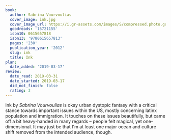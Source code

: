 ```yaml
---
book:
  author: Sabrina Vourvoulias
  cover_image: ink.jpg
  cover_image_url: https://i.gr-assets.com/images/S/compressed.photo.goodreads.com/books/1340588500l/15721155._SX98_.jpg
  goodreads: '15721155'
  isbn10: 0615657818
  isbn13: '9780615657813'
  pages: '230'
  publication_year: '2012'
  slug: ink
  title: Ink
plan:
  date_added: '2019-03-17'
review:
  date_read: 2019-03-31
  date_started: 2019-03-17
  did_not_finish: false
  rating: 3
---
```


Ink by *Sabrina Vourvoulias* is okay urban dystopic fantasy with a critical stance towards important issues within the US, mostly concerning latinx population and immigration. It touches on these issues beautifully, but came off a bit heavy-handed in many regards – people felt magical, yet one-dimensional. It may just be that I'm at least one major ocean and culture shift removed from the intended audience, though.
